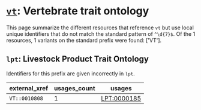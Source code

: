# [`vt`](https://bioregistry.io/vt): Vertebrate trait ontology

This page summarize the different resources that reference `vt`
but use local unique identifiers that do not match the standard pattern of
`^\d{7}$`. Of the 1 resources,
1 variants on the standard prefix were found: ['VT'].

## `lpt`: Livestock Product Trait Ontology

Identifiers for this prefix are given incorrectly in `lpt`.

| external_xref   |   usages_count | usages                                                    |
|-----------------|----------------|-----------------------------------------------------------|
| `VT::0010808`   |              1 | [LPT:0000185](http://purl.obolibrary.org/obo/LPT_0000185) |

